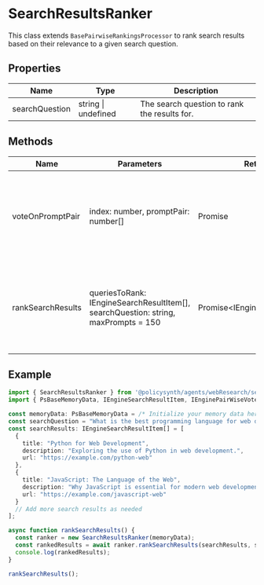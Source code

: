 # SearchResultsRanker

This class extends `BasePairwiseRankingsProcessor` to rank search results based on their relevance to a given search question.

## Properties

| Name            | Type                      | Description                                   |
|-----------------|---------------------------|-----------------------------------------------|
| searchQuestion  | string \| undefined       | The search question to rank the results for. |

## Methods

| Name               | Parameters                                                                 | Return Type                        | Description                                                                                   |
|--------------------|----------------------------------------------------------------------------|------------------------------------|-----------------------------------------------------------------------------------------------|
| voteOnPromptPair   | index: number, promptPair: number[]                                        | Promise<IEnginePairWiseVoteResults>| Analyzes, compares, and ranks a pair of search results based on their relevance.             |
| rankSearchResults  | queriesToRank: IEngineSearchResultItem[], searchQuestion: string, maxPrompts = 150 | Promise<IEngineSearchResultItem[]> | Ranks a list of search results based on their relevance to the search question.               |

## Example

```typescript
import { SearchResultsRanker } from '@policysynth/agents/webResearch/searchResultsRanker.js';
import { PsBaseMemoryData, IEngineSearchResultItem, IEnginePairWiseVoteResults, IEngineConstants } from 'path/to/your/types';

const memoryData: PsBaseMemoryData = /* Initialize your memory data here */;
const searchQuestion = "What is the best programming language for web development?";
const searchResults: IEngineSearchResultItem[] = [
  {
    title: "Python for Web Development",
    description: "Exploring the use of Python in web development.",
    url: "https://example.com/python-web"
  },
  {
    title: "JavaScript: The Language of the Web",
    description: "Why JavaScript is essential for modern web development.",
    url: "https://example.com/javascript-web"
  }
  // Add more search results as needed
];

async function rankSearchResults() {
  const ranker = new SearchResultsRanker(memoryData);
  const rankedResults = await ranker.rankSearchResults(searchResults, searchQuestion);
  console.log(rankedResults);
}

rankSearchResults();
```